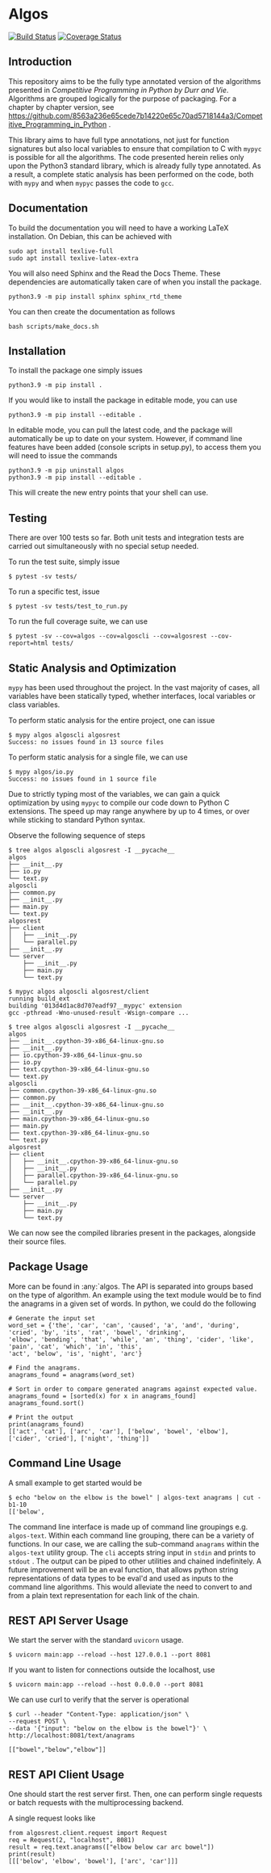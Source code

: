 Algos
=====

[![Build Status](https://travis-ci.com/8563a236e65cede7b14220e65c70ad5718144a3/algos.svg?branch=master)](https://travis-ci.com/8563a236e65cede7b14220e65c70ad5718144a3/algos)
[![Coverage Status](https://coveralls.io/repos/github/8563a236e65cede7b14220e65c70ad5718144a3/algos/badge.svg)](https://coveralls.io/github/8563a236e65cede7b14220e65c70ad5718144a3/algos)

Introduction
------------

This repository aims to be the fully type annotated version of the algorithms presented in 
*Competitive Programming in Python by Durr and Vie*. Algorithms are grouped logically for the purpose of packaging.
For a chapter by chapter version, see 
https://github.com/8563a236e65cede7b14220e65c70ad5718144a3/Competitive_Programming_in_Python .

This library aims to have full type annotations, not just for function signatures but also local variables to ensure
that compilation to C with `mypyc` is possible for all the algorithms. The code presented herein relies only upon the
Python3 standard library, which is already fully type annotated. As a result, a complete static analysis has been 
performed on the code, both with `mypy` and when `mypyc` passes the code to `gcc`.

Documentation
-------------

To build the documentation you will need to have a working LaTeX installation. On Debian, this can be
achieved with

    sudo apt install texlive-full
    sudo apt install texlive-latex-extra

You will also need Sphinx and the Read the Docs Theme. These dependencies are automatically taken care of when you 
install the package.

    python3.9 -m pip install sphinx sphinx_rtd_theme

You can then create the documentation as follows

    bash scripts/make_docs.sh

Installation
------------

To install the package one simply issues

    python3.9 -m pip install .

If you would like to install the package in editable mode, you can use

    python3.9 -m pip install --editable .

In editable mode, you can pull the latest code, and the package will automatically be up to date on your system. 
However, if command line features have been added (console scripts in setup.py), to access them you will need to issue
the commands

    python3.9 -m pip uninstall algos
    python3.9 -m pip install --editable .

This will create the new entry points that your shell can use.

Testing
-------

There are over 100 tests so far. Both unit tests and integration tests are carried out simultaneously with
no special setup needed.

To run the test suite, simply issue

    $ pytest -sv tests/

To run a specific test, issue

    $ pytest -sv tests/test_to_run.py

To run the full coverage suite, we can use

    $ pytest -sv --cov=algos --cov=algoscli --cov=algosrest --cov-report=html tests/

Static Analysis and Optimization
--------------------------------

``mypy`` has been used throughout the project. In the vast majority of cases, all variables have been statically
typed, whether interfaces, local variables or class variables.

To perform static analysis for the entire project, one can issue

    $ mypy algos algoscli algosrest
    Success: no issues found in 13 source files

To perform static analysis for a single file, we can use

    $ mypy algos/io.py
    Success: no issues found in 1 source file

Due to strictly typing most of the variables, we can gain a quick optimization by using `mypyc` to compile our
code down to Python C extensions. The speed up may range anywhere by up to 4 times, or over while sticking to
standard Python syntax.

Observe the following sequence of steps

    $ tree algos algoscli algosrest -I __pycache__
    algos
    ├── __init__.py
    ├── io.py
    └── text.py
    algoscli
    ├── common.py
    ├── __init__.py
    ├── main.py
    └── text.py
    algosrest
    ├── client
    │   ├── __init__.py
    │   └── parallel.py
    ├── __init__.py
    └── server
        ├── __init__.py
        ├── main.py
        └── text.py
    
    $ mypyc algos algoscli algosrest/client
    running build_ext
    building '013d4d1ac8d707eadf97__mypyc' extension
    gcc -pthread -Wno-unused-result -Wsign-compare ...
    
    $ tree algos algoscli algosrest -I __pycache__
    algos
    ├── __init__.cpython-39-x86_64-linux-gnu.so
    ├── __init__.py
    ├── io.cpython-39-x86_64-linux-gnu.so
    ├── io.py
    ├── text.cpython-39-x86_64-linux-gnu.so
    └── text.py
    algoscli
    ├── common.cpython-39-x86_64-linux-gnu.so
    ├── common.py
    ├── __init__.cpython-39-x86_64-linux-gnu.so
    ├── __init__.py
    ├── main.cpython-39-x86_64-linux-gnu.so
    ├── main.py
    ├── text.cpython-39-x86_64-linux-gnu.so
    └── text.py
    algosrest
    ├── client
    │   ├── __init__.cpython-39-x86_64-linux-gnu.so
    │   ├── __init__.py
    │   ├── parallel.cpython-39-x86_64-linux-gnu.so
    │   └── parallel.py
    ├── __init__.py
    └── server
        ├── __init__.py
        ├── main.py
        └── text.py

We can now see the compiled libraries present in the packages, alongside their source files.

Package Usage
-------------

More can be found in :any:`algos. The API is separated into groups based on the type of algorithm. An example using the
text module would be to find the anagrams in a given set of words. In python, we could do the following

    # Generate the input set
    word_set = {'the', 'car', 'can', 'caused', 'a', 'and', 'during', 'cried', 'by', 'its', 'rat', 'bowel', 'drinking',
    'elbow', 'bending', 'that', 'while', 'an', 'thing', 'cider', 'like', 'pain', 'cat', 'which', 'in', 'this',
    'act', 'below', 'is', 'night', 'arc'}

    # Find the anagrams.
    anagrams_found = anagrams(word_set)

    # Sort in order to compare generated anagrams against expected value.
    anagrams_found = [sorted(x) for x in anagrams_found]
    anagrams_found.sort()

    # Print the output
    print(anagrams_found)
    [['act', 'cat'], ['arc', 'car'], ['below', 'bowel', 'elbow'], ['cider', 'cried'], ['night', 'thing']]

Command Line Usage
------------------

A small example to get started would be

    $ echo "below on the elbow is the bowel" | algos-text anagrams | cut -b1-10
    [['below',

The command line interface is made up of command line groupings e.g. ``algos-text``. Within each command line grouping,
there can be a variety of functions. In our case, we are calling the sub-command ``anagrams`` within the ``algos-text``
utility group. The `cli` accepts string input in ``stdin`` and prints to ``stdout`` . The output can be piped
to other utilities and chained indefinitely. A future improvement will be an eval function, that allows python string
representations of data types to be eval'd and used as inputs to the command line algorithms. This would alleviate the
need to convert to and from a plain text representation for each link of the chain.

REST API Server Usage
---------------------

We start the server with the standard ``uvicorn`` usage.

    $ uvicorn main:app --reload --host 127.0.0.1 --port 8081

If you want to listen for connections outside the localhost, use

    $ uvicorn main:app --reload --host 0.0.0.0 --port 8081

We can use curl to verify that the server is operational

    $ curl --header "Content-Type: application/json" \
    --request POST \
    --data '{"input": "below on the elbow is the bowel"}' \
    http://localhost:8081/text/anagrams
    
    [["bowel","below","elbow"]]

REST API Client Usage
---------------------

One should start the rest server first. Then, one can perform single requests or batch requests with the multiprocessing
backend.

A single request looks like

    from algosrest.client.request import Request
    req = Request(2, "localhost", 8081)
    result = req.text.anagrams(["elbow below car arc bowel"])
    print(result)
    [[['below', 'elbow', 'bowel'], ['arc', 'car']]]